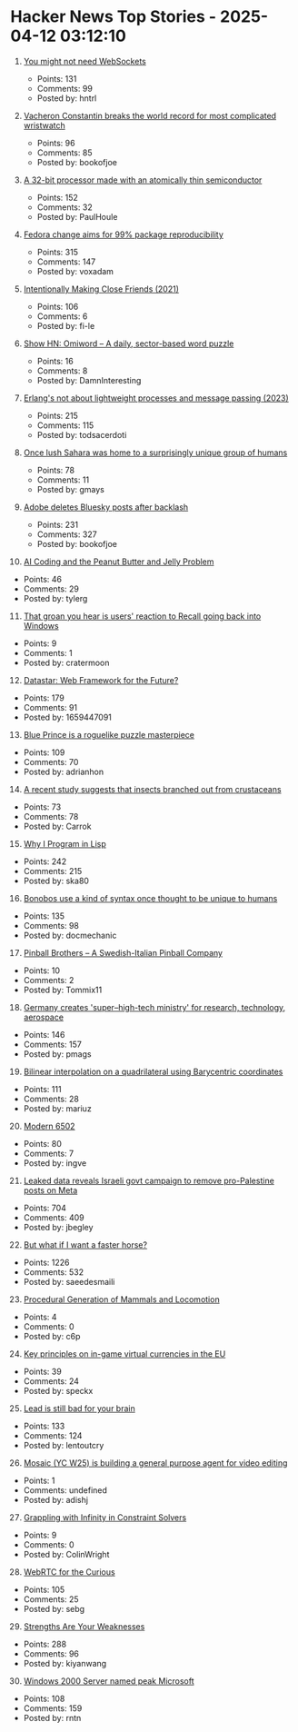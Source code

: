 # Hacker News Top Stories - 2025-04-12 03:12:10

1. [You might not need WebSockets](https://hntrl.io/posts/you-dont-need-websockets/)
   - Points: 131
   - Comments: 99
   - Posted by: hntrl

2. [Vacheron Constantin breaks the world record for most complicated wristwatch](https://www.hodinkee.com/articles/introducing-vacheron-constantin-les-cabinotiers-solaria)
   - Points: 96
   - Comments: 85
   - Posted by: bookofjoe

3. [A 32-bit processor made with an atomically thin semiconductor](https://arstechnica.com/science/2025/04/researchers-build-a-risc-v-processor-using-a-2d-semiconductor/)
   - Points: 152
   - Comments: 32
   - Posted by: PaulHoule

4. [Fedora change aims for 99% package reproducibility](https://lwn.net/Articles/1014979/)
   - Points: 315
   - Comments: 147
   - Posted by: voxadam

5. [Intentionally Making Close Friends (2021)](https://www.neelnanda.io/blog/43-making-friends)
   - Points: 106
   - Comments: 6
   - Posted by: fi-le

6. [Show HN: Omiword – A daily, sector-based word puzzle](https://www.omiword.com/)
   - Points: 16
   - Comments: 8
   - Posted by: DamnInteresting

7. [Erlang's not about lightweight processes and message passing (2023)](https://stevana.github.io/erlangs_not_about_lightweight_processes_and_message_passing.html)
   - Points: 215
   - Comments: 115
   - Posted by: todsacerdoti

8. [Once lush Sahara was home to a surprisingly unique group of humans](https://www.sciencealert.com/once-lush-sahara-was-home-to-a-surprisingly-unique-group-of-humans)
   - Points: 78
   - Comments: 11
   - Posted by: gmays

9. [Adobe deletes Bluesky posts after backlash](https://petapixel.com/2025/04/10/adobe-deletes-bluesky-posts-after-furious-backlash/)
   - Points: 231
   - Comments: 327
   - Posted by: bookofjoe

10. [AI Coding and the Peanut Butter and Jelly Problem](https://iamcharliegraham.substack.com/p/ai-coding-and-the-peanut-butter-and)
   - Points: 46
   - Comments: 29
   - Posted by: tylerg

11. [That groan you hear is users' reaction to Recall going back into Windows](https://arstechnica.com/security/2025/04/microsoft-is-putting-privacy-endangering-recall-back-into-windows-11/)
   - Points: 9
   - Comments: 1
   - Posted by: cratermoon

12. [Datastar: Web Framework for the Future?](https://chrismalek.me/posts/data-star-first-impressions/)
   - Points: 179
   - Comments: 91
   - Posted by: 1659447091

13. [Blue Prince is a roguelike puzzle masterpiece](https://mssv.net/2025/04/07/a-puzzle-designer-on-blue-prince-a-roguelike-puzzle-masterpiece/)
   - Points: 109
   - Comments: 70
   - Posted by: adrianhon

14. [A recent study suggests that insects branched out from crustaceans](https://www.smithsonianmag.com/science-nature/you-might-think-of-shrimp-as-bugs-of-the-sea-but-a-remarkable-discovery-shows-the-opposite-bugs-are-actually-shrimp-of-the-land-180986303/)
   - Points: 73
   - Comments: 78
   - Posted by: Carrok

15. [Why I Program in Lisp](http://funcall.blogspot.com/2025/04/why-i-program-in-lisp.html)
   - Points: 242
   - Comments: 215
   - Posted by: ska80

16. [Bonobos use a kind of syntax once thought to be unique to humans](https://www.newscientist.com/article/2474993-bonobos-use-a-kind-of-syntax-once-thought-to-be-unique-to-humans/)
   - Points: 135
   - Comments: 98
   - Posted by: docmechanic

17. [Pinball Brothers – A Swedish-Italian Pinball Company](https://www.pinballbrothers.com/)
   - Points: 10
   - Comments: 2
   - Posted by: Tommix11

18. [Germany creates 'super–high-tech ministry' for research, technology, aerospace](https://www.science.org/content/article/germany-creates-super-high-tech-ministry-research-technology-and-aerospace)
   - Points: 146
   - Comments: 157
   - Posted by: pmags

19. [Bilinear interpolation on a quadrilateral using Barycentric coordinates](https://gpuopen.com/learn/bilinear-interpolation-quadrilateral-barycentric-coordinates/)
   - Points: 111
   - Comments: 28
   - Posted by: mariuz

20. [Modern 6502](https://www.mikekohn.net/micro/modern_6502.php)
   - Points: 80
   - Comments: 7
   - Posted by: ingve

21. [Leaked data reveals Israeli govt campaign to remove pro-Palestine posts on Meta](https://www.dropsitenews.com/p/leaked-data-israeli-censorship-meta)
   - Points: 704
   - Comments: 409
   - Posted by: jbegley

22. [But what if I want a faster horse?](https://rakhim.exotext.com/but-what-if-i-really-want-a-faster-horse)
   - Points: 1226
   - Comments: 532
   - Posted by: saeedesmaili

23. [Procedural Generation of Mammals and Locomotion](https://blog.runevision.com/2025/01/procedural-creature-progress-2021-2024.html)
   - Points: 4
   - Comments: 0
   - Posted by: c6p

24. [Key principles on in-game virtual currencies in the EU](https://tiendil.org/en/posts/eu-key-principles-on-in-game-virtual-currencies)
   - Points: 39
   - Comments: 24
   - Posted by: speckx

25. [Lead is still bad for your brain](https://neurofrontiers.blog/why-lead-is-still-bad-for-your-brain/)
   - Points: 133
   - Comments: 124
   - Posted by: lentoutcry

26. [Mosaic (YC W25) is building a general purpose agent for video editing](https://www.ycombinator.com/companies/mosaic-2/jobs/ru8Nwdq-founding-engineer)
   - Points: 1
   - Comments: undefined
   - Posted by: adishj

27. [Grappling with Infinity in Constraint Solvers](https://tuzz.tech/blog/grappling-with-infinity)
   - Points: 9
   - Comments: 0
   - Posted by: ColinWright

28. [WebRTC for the Curious](https://webrtcforthecurious.com)
   - Points: 105
   - Comments: 25
   - Posted by: sebg

29. [Strengths Are Your Weaknesses](https://terriblesoftware.org/2025/03/31/your-strengths-are-your-weaknesses/)
   - Points: 288
   - Comments: 96
   - Posted by: kiyanwang

30. [Windows 2000 Server named peak Microsoft](https://www.theregister.com/2025/04/11/windows_2000_best_microsoft/)
   - Points: 108
   - Comments: 159
   - Posted by: rntn

